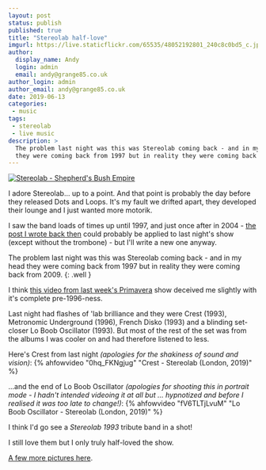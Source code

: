 ```yaml
---
layout: post
status: publish
published: true
title: "Stereolab half-love"
imgurl: https://live.staticflickr.com/65535/48052192801_240c8c0bd5_c.jpg
author:
  display_name: Andy
  login: admin
  email: andy@grange85.co.uk
author_login: admin
author_email: andy@grange85.co.uk
date: 2019-06-13
categories:
 - music
tags:
 - stereolab
 - live music
description: >
  The problem last night was this was Stereolab coming back - and in my head
  they were coming back from 1997 but in reality they were coming back from 2009.
---
```


<a data-flickr-embed="true"  href="https://www.flickr.com/photos/grange85/48052192801/in/dateposted/" title="Stereolab - Shepherd&#x27;s Bush Empire"><img src="https://live.staticflickr.com/65535/48052192801_240c8c0bd5_c.jpg" alt="Stereolab - Shepherd&#x27;s Bush Empire"></a>

I adore Stereolab... up to a point. And that point is probably the day before they released Dots and Loops. It's my fault we drifted apart, they developed their lounge and I just wanted more motorik.

I saw the band loads of times up until 1997, and just once after in 2004 - [the post I wrote back then](/swirling/2004/08/25/the-only-band-that-can-still-make-me-dance/) could probably be applied to last night's show (except without the trombone) - but I'll write a new one anyway.
	
The problem last night was this was Stereolab coming back - and in my head they were coming back from 1997 but in reality they were coming back from 2009.
{: .well }

I think [this video from last week's Primavera](https://www.youtube.com/watch?v=n8q1Gdh1ptQ) show deceived me slightly with it's complete pre-1996-ness.

Last night had flashes of 'lab brilliance and they were Crest (1993), Metronomic Underground (1996), French Disko (1993) and a blinding set-closer Lo Boob Oscillator (1993). But most of the rest of the set was from the albums I was cooler on and had therefore listened to less.

Here's Crest from last night _(apologies for the shakiness of sound and vision)_:
{% ahfowvideo "0hq_FKNgjug" "Crest - Stereolab (London, 2019)" %}


...and the end of Lo Boob Oscillator _(apologies for shooting this in portrait mode - I hadn't intended videoing it at all but ... hypnotized and before I realised it was too late to change!)_:
{% ahfowvideo "fV6TLTjLvuM" "Lo Boob Oscillator - Stereolab (London, 2019)" %}


I think I'd go see a _Stereolab 1993_ tribute band in a shot!

I still love them but I only truly half-loved the show.

[A few more pictures here](https://www.flickr.com/photos/grange85/albums/72157709056528108).
